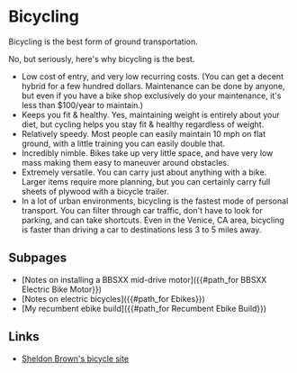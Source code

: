 # Bicycling

Bicycling is the best form of ground transportation.

No, but seriously, here's why bicycling is the best.

- Low cost of entry, and very low recurring costs. (You can get a decent hybrid for a few hundred dollars. Maintenance can be done by anyone, but even if you have a bike shop exclusively do your maintenance, it's less than $100/year to maintain.)
- Keeps you fit & healthy. Yes, maintaining weight is entirely about your diet, but cycling helps you stay fit & healthy regardless of weight.
- Relatively speedy. Most people can easily maintain 10 mph on flat ground, with a little training you can easily double that.
- Incredibly nimble. Bikes take up very little space, and have very low mass making them easy to maneuver around obstacles.
- Extremely versatile. You can carry just about anything with a bike. Larger items require more planning, but you can certainly carry full sheets of plywood with a bicycle trailer.
- In a lot of urban environments, bicycling is the fastest mode of personal transport. You can filter through car traffic, don't have to look for parking, and can take shortcuts. Even in the Venice, CA area, bicycling is faster than driving a car to destinations less 3 to 5 miles away.

## Subpages

- [Notes on installing a BBSXX mid-drive motor]({{#path_for BBSXX Electric Bike Motor}})
- [Notes on electric bicycles]({{#path_for Ebikes}})
- [My recumbent ebike build]({{#path_for Recumbent Ebike Build}})

## Links

- [Sheldon Brown's bicycle site](https://sheldonbrown.com)
